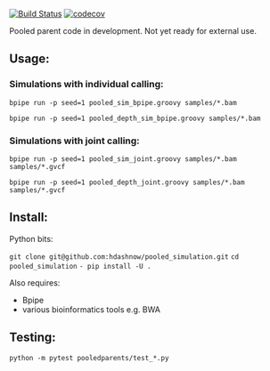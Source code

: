 [![Build Status](https://travis-ci.org/hdashnow/pooled_simulation.svg?branch=master)](https://travis-ci.org/hdashnow/pooled_simulation)
[![codecov](https://codecov.io/github/hdashnow/pooled_simulation/branch/master/graphs/badge.svg)](https://codecov.io/github/hdashnow/pooled_simulation)

Pooled parent code in development. Not yet ready for external use.

## Usage:

### Simulations with individual calling:

`bpipe run -p seed=1 pooled_sim_bpipe.groovy samples/*.bam`

`bpipe run -p seed=1 pooled_depth_sim_bpipe.groovy samples/*.bam`

### Simulations with joint calling:

`bpipe run -p seed=1 pooled_sim_joint.groovy samples/*.bam samples/*.gvcf`

`bpipe run -p seed=1 pooled_depth_joint.groovy samples/*.bam samples/*.gvcf`

## Install:

Python bits:

`git clone git@github.com:hdashnow/pooled_simulation.git`
`cd pooled_simulation`
`- pip install -U .`

Also requires:

- Bpipe
- various bioinformatics tools e.g. BWA

## Testing:

`python -m pytest pooledparents/test_*.py`
